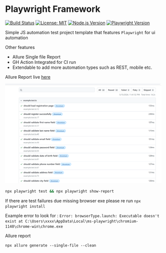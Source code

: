 # Playwright Framework

[![Build Status](https://github.com/anoopsimon/playwright-framework/actions/workflows/playwright.yml/badge.svg)](https://github.com/anoopsimon/playwright-framework/blob/main/.github/workflows/playwright.yml)
[![License: MIT](https://img.shields.io/badge/License-MIT-yellow.svg)](https://opensource.org/licenses/MIT)
[![Node.js Version](https://img.shields.io/badge/node-%3E%3D18.0.0-brightgreen)](https://nodejs.org/)
[![Playwright Version](https://img.shields.io/badge/playwright-v1.44.0-blue)](https://playwright.dev/)

Simple JS automation test project template that features `Playwright` for ui automation

Other features
  -  Allure Single file Report
  -  GH Action Integrated for CI run
  -  Extendable to add more automation types such as REST, mobile etc.



Allure Report live [here](https://anoopsimon.github.io/playwright-framework/)

![](./report.png)

```bash
npx playwright test && npx playwright show-report
```

If there are test failures due missing browser exe please re run `npx playwright install` 

Example error to look for :
`Error: browserType.launch: Executable doesn't exist at C:\Users\xxxx\AppData\Local\ms-playwright\chromium-1140\chrome-win\chrome.exe
`


Allure report
```
npx allure generate --single-file --clean
```